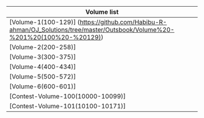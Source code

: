| Volume list                            |
|----------------------------------------|
| [Volume-1(100-129)] (https://github.com/Habibu-R-ahman/OJ_Solutions/tree/master/Outsbook/Volume%20-%201%20(100%20-%20129))                |
| [Volume-2(200-258)]               |
| [Volume-3(300-375)]               |
| [Volume-4(400-434)]               |
| [Volume-5(500-572)]               |
| [Volume-6(600-601)]               |
| [Contest-Volume-100(10000-10099)] |
| [Contest-Volume-101(10100-10171)] |

